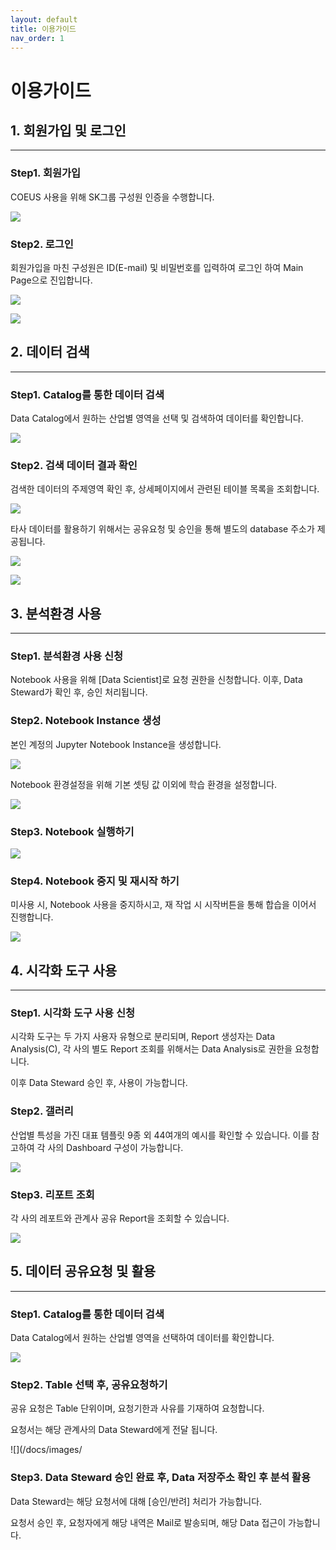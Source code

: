 ```yaml
---
layout: default
title: 이용가이드
nav_order: 1
---
```


# 이용가이드

## 1. 회원가입 및 로그인

---

### Step1. 회원가입

COEUS 사용을 위해 SK그룹 구성원 인증을 수행합니다.

![](/docs/images/Untitled-67716ce2-3072-46dd-a8fd-cfb1d5ac364d.png)

### Step2. 로그인

회원가입을 마친 구성원은 ID(E-mail) 및 비밀번호를 입력하여 로그인 하여 Main Page으로 진입합니다.

![](/docs/docs/images/Untitled-10dc9344-97da-43d0-9617-f4c930d144d3.png)

![](/docs/images/Untitled-454a3b1a-2985-48fa-bee5-c6a992296378.png)

## 2. 데이터 검색

---

### Step1. Catalog를 통한 데이터 검색

Data Catalog에서 원하는 산업별 영역을 선택 및 검색하여 데이터를 확인합니다.

![](/docs/images/Untitled-819f0c90-24a8-4fb1-8ec3-ee152b59840a.png)

### Step2. 검색 데이터 결과 확인

검색한 데이터의 주제영역 확인 후, 상세페이지에서 관련된 테이블 목록을 조회합니다.

![](/docs/images/images/Untitled-7cf05a5a-a804-48ec-9276-8485d031a9ac.png)

타사 데이터를 활용하기 위해서는 공유요청 및 승인을 통해 별도의 database 주소가 제공됩니다.

![](/docs/images/Untitled-177fc700-b8fd-41a7-ba54-f3ae5357ef09.png)

![](/docs/images/Untitled-2c18e559-8252-4436-a99d-64d2af70d5ff.png)

## 3. 분석환경 사용

---

### Step1. 분석환경 사용 신청

Notebook 사용을 위해 [Data Scientist]로 요청 권한을 신청합니다. 이후, Data Steward가 확인 후, 승인 처리됩니다.

### Step2. Notebook Instance 생성

본인 계정의 Jupyter Notebook Instance을 생성합니다.

![](/docs/images/Untitled-e8551ced-e477-4ba4-9d11-08254e9812cb.png)

Notebook 환경설정을 위해 기본 셋팅 값 이외에 학습 환경을 설정합니다.

![](/docs/images/Untitled-99c2b7a7-69f9-45f6-b9b3-e936169a6218.png)

### Step3. Notebook 실행하기

![](/docs/images/Untitled-777db72c-8e0c-445a-9431-2af8ae0c3423.png)

### Step4. Notebook 중지 및 재시작 하기

미사용 시, Notebook 사용을 중지하시고, 재 작업 시 시작버튼을 통해 합습을 이어서 진행합니다.

![](/docs/images/Untitled-a75a78f9-2b2e-4815-bb7c-9cf1a50dbb58.png)

## 4. 시각화 도구 사용

---

### Step1. 시각화 도구 사용 신청

시각화 도구는 두 가지 사용자 유형으로 분리되며, Report 생성자는 Data Analysis(C), 각 사의 별도 Report 조회를 위해서는 Data Analysis로 권한을 요청합니다.

이후 Data Steward 승인 후, 사용이 가능합니다.

### Step2. 갤러리

산업별 특성을 가진 대표 템플릿 9종 외 44여개의 예시를 확인할 수 있습니다. 이를 참고하여 각 사의 Dashboard 구성이 가능합니다.

![](/docs/images/Untitled-e6fc8af9-8b38-4799-b74a-4197786af799.png)

### Step3. 리포트 조회

각 사의 레포트와 관계사 공유 Report을 조회할 수 있습니다.

![](/docs/images/Untitled-470e2536-487b-48d7-8183-53201df25143.png)

## 5. 데이터 공유요청 및 활용

---

### Step1. Catalog를 통한 데이터 검색

Data Catalog에서 원하는 산업별 영역을 선택하여 데이터를 확인합니다.

![](/docs/images/Untitled-1d823b21-c2d2-4477-8c11-96611555b953.png)

### Step2. Table 선택 후, 공유요청하기

공유 요청은 Table 단위이며, 요청기한과 사유를 기재하여 요청합니다.

요청서는 해당 관계사의 Data Steward에게 전달 됩니다.

![](/docs/images/

### Step3. Data Steward 승인 완료 후, Data 저장주소 확인 후 분석 활용

Data Steward는 해당 요청서에 대해 [승인/반려] 처리가 가능합니다.

요청서 승인 후, 요청자에게 해당 내역은 Mail로 발송되며, 해당 Data 접근이 가능합니다.
